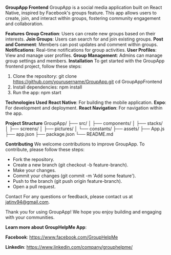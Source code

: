 **GroupApp Frontend**
GroupApp is a social media application built on React Native, inspired by Facebook's groups feature. This app allows users to create, join, and interact within groups, fostering community engagement and collaboration.

**Features**
**Group Creation**: Users can create new groups based on their interests.
**Join Groups**: Users can search for and join existing groups.
**Post and Comment**: Members can post updates and comment within groups.
**Notifications**: Real-time notifications for group activities.
**User Profiles**: View and manage user profiles.
**Group Management**: Admins can manage group settings and members.
**Installation**
To get started with the GroupApp frontend project, follow these steps:

1. Clone the repository:
git clone https://github.com/yourusername/GroupApp.git
cd GroupAppFrontend
2. Install dependencies:
npm install
3. Run the app:
npm start

**Technologies Used**
**React Native**: For building the mobile application.
**Expo**: For development and deployment.
**React Navigation**: For navigation within the app.

**Project Structure**
GroupApp/
├── src/
│   ├── components/
│   ├── stacks/
│   ├── screens/
│   ├── pictures/
│   └── constants/
├── assets/
├── App.js
├── app.json
├── package.json
└── README.md

**Contributing**
We welcome contributions to improve GroupApp. To contribute, please follow these steps:

* Fork the repository.
* Create a new branch (git checkout -b feature-branch).
* Make your changes.
* Commit your changes (git commit -m 'Add some feature').
* Push to the branch (git push origin feature-branch).
* Open a pull request.

Contact
For any questions or feedback, please contact us at jatinv94@gmail.com.

Thank you for using GroupApp! We hope you enjoy building and engaging with your communities.

**Learn more about GroupHelpMe App**:

**Facebook**: https://www.facebook.com/GroupHelpMe

**Linkedin**: https://www.linkedin.com/company/grouphelpme/
